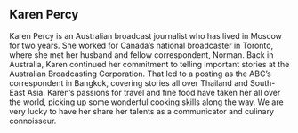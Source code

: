 Karen Percy
-----------

Karen Percy is an Australian broadcast journalist who has lived in Moscow for two years. She worked for Canada’s national broadcaster in Toronto, where she met her husband and fellow correspondent, Norman. Back in Australia, Karen continued her commitment to telling important stories at the Australian Broadcasting Corporation. That led to a posting as the ABC’s correspondent in Bangkok, covering stories all over Thailand and South-East Asia. Karen’s passions for travel and fine food have taken her all over the world, picking up some wonderful cooking skills along the way. We are very lucky to have her share her talents as a communicator and culinary connoisseur.